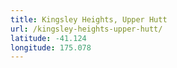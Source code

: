 ```yaml
---
title: Kingsley Heights, Upper Hutt
url: /kingsley-heights-upper-hutt/
latitude: -41.124
longitude: 175.078
---
```

